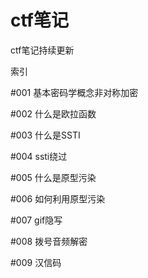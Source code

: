 # ctf笔记
ctf笔记持续更新

索引

#001 基本密码学概念非对称加密

#002 什么是欧拉函数

#003 什么是SSTI

#004 ssti绕过

#005 什么是原型污染

#006 如何利用原型污染

#007 gif隐写

#008  拨号音频解密

#009 汉信码
